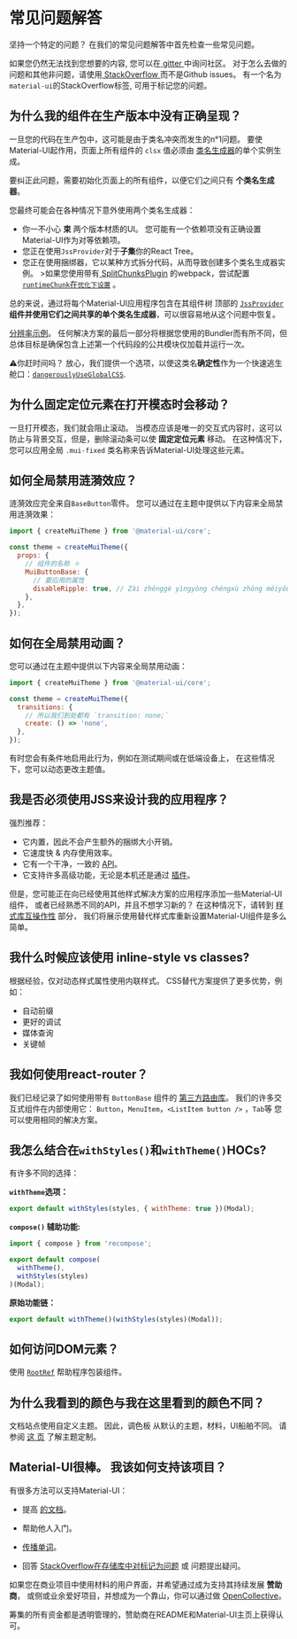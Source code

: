 # 常见问题解答

<p class="description">坚持一个特定的问题？ 在我们的常见问题解答中首先检查一些常见问题。</p>

如果您仍然无法找到您想要的内容, 您可以在[ gitter ](https://gitter.im/mui-org/material-ui)中询问社区。 对于怎么去做的问题和其他非问题，请使用[ StackOverflow ](https://stackoverflow.com/questions/tagged/material-ui)而不是Github issues。 有一个名为`material-ui`的StackOverflow标签, 可用于标记您的问题。

## 为什么我的组件在生产版本中没有正确呈现？

一旦您的代码在生产包中，这可能是由于类名冲突而发生的n°1问题。 要使Material-UI起作用，页面上所有组件的 `clsx` 值必须由 [类名生成器](/customization/css-in-js/#creategenerateclassname-options-class-name-generator)的单个实例生成。

要纠正此问题，需要初始化页面上的所有组件，以便它们之间只有 **个类名生成器**。

您最终可能会在各种情况下意外使用两个类名生成器：

- 你一不小心 **束** 两个版本材质的UI。 您可能有一个依赖项没有正确设置Material-UI作为对等依赖项。
- 您正在使用`JssProvider`对于**子集**你的React Tree。
- 您正在使用捆绑器，它以某种方式拆分代码，从而导致创建多个类名生成器实例。 >如果您使用带有[ SplitChunksPlugin](https://webpack.js.org/plugins/split-chunks-plugin/) 的webpack，尝试配置[ `runtimeChunk`在`优化下设置`](https://webpack.js.org/configuration/optimization/#optimization-runtimechunk) 。

总的来说，通过将每个Material-UI应用程序包含在其组件树 顶部的 [`JssProvider`](/customization/css-in-js/#jssprovider)**组件并使用它们之间共享的单个类名生成器**，可以很容易地从这个问题中恢复。

[分辨率示例](/customization/css-in-js/#jssprovider)。 任何解决方案的最后一部分将根据您使用的Bundler而有所不同，但总体目标是确保包含上述第一个代码段的公共模块仅加载并运行一次。

⚠️你赶时间吗？ 放心，我们提供一个选项，以使这类名**确定性**作为一个快速逃生舱口：[`dangerouslyUseGlobalCSS`](/customization/css-in-js/#global-css).

## 为什么固定定位元素在打开模态时会移动？

一旦打开模态，我们就会阻止滚动。 当模态应该是唯一的交互式内容时，这可以防止与背景交互，但是，删除滚动条可以使 **固定定位元素** 移动。 在这种情况下，您可以应用全局 `.mui-fixed` 类名称来告诉Material-UI处理这些元素。

## 如何全局禁用涟漪效应？

涟漪效应完全来自`BaseButton`零件。 您可以通过在主题中提供以下内容来全局禁用涟漪效果：

```js
import { createMuiTheme } from '@material-ui/core';

const theme = createMuiTheme({
  props: {
    // 组件的名称 ⚛️
    MuiButtonBase: {
      // 要应用的属性
      disableRipple: true, // Zài zhěnggè yìngyòng chéngxù zhōng méiyǒu gèng duō de liányī
    },
  },
});
```

## 如何在全局禁用动画？

您可以通过在主题中提供以下内容来全局禁用动画：

```js
import { createMuiTheme } from '@material-ui/core';

const theme = createMuiTheme({
  transitions: {
    // 所以我们到处都有 `transition: none;`
    create: () => 'none',
  },
});
```

有时您会有条件地启用此行为，例如在测试期间或在低端设备上， 在这些情况下，您可以动态更改主题值。

## 我是否必须使用JSS来设计我的应用程序？

强烈推荐：

- 它内置，因此不会产生额外的捆绑大小开销。
- 它速度快 & 内存使用效率。
- 它有一个干净，一致的 [API](https://cssinjs.org/json-api/)。
- 它支持许多高级功能，无论是本机还是通过 [插件](https://cssinjs.org/plugins/)。

但是，您可能正在向已经使用其他样式解决方案的应用程序添加一些Material-UI组件， 或者已经熟悉不同的API，并且不想学习新的？ 在这种情况下，请转到 [样式库互操作性](/guides/interoperability/) 部分， 我们将展示使用替代样式库重新设置Material-UI组件是多么简单。

## 我什么时候应该使用 inline-style vs classes?

根据经验，仅对动态样式属性使用内联样式。 CSS替代方案提供了更多优势，例如：

- 自动前缀
- 更好的调试
- 媒体查询
- 关键帧

## 我如何使用react-router？

我们已经记录了如何使用带有 `ButtonBase` 组件的 [第三方路由库](/demos/buttons/#third-party-routing-library)。 我们的许多交互式组件在内部使用它： `Button`，`MenuItem`，`<ListItem button />` ，`Tab`等 您可以使用相同的解决方案。

## 我怎么结合在`withStyles()`和`withTheme()`HOCs?

有许多不同的选择：

**`withTheme`选项：**

```js
export default withStyles(styles, { withTheme: true })(Modal);
```

**`compose()` 辅助功能:**

```js
import { compose } from 'recompose';

export default compose(
  withTheme(),
  withStyles(styles)
)(Modal);
```

**原始功能链：**

```js
export default withTheme()(withStyles(styles)(Modal));
```

## 如何访问DOM元素？

使用 [`RootRef`](/api/root-ref/) 帮助程序包装组件。

## 为什么我看到的颜色与我在这里看到的颜色不同？

文档站点使用自定义主题。 因此，调色板 从默认的主题，材料，UI船舶不同。 请参阅 [这 页](/customization/themes/) 了解主题定制。

## Material-UI很棒。 我该如何支持该项目？

有很多方法可以支持Material-UI：

- 提高 [的文档](https://github.com/mui-org/material-ui/tree/master/docs)。
- 帮助他人入门。
- [传播单词](https://twitter.com/MaterialUI)。
- 回答 [StackOverflow在存储库中对标记为问题](https://stackoverflow.com/questions/tagged/material-ui) </a> 或 问题提出疑问。</li> </ul>
    
    如果您在商业项目中使用材料的用户界面，并希望通过成为支持其持续发展 **赞助商**， 或侧或业余爱好项目，并想成为一个靠山，你可以通过做 [OpenCollective](https://opencollective.com/material-ui)。
    
    筹集的所有资金都是透明管理的，赞助商在README和Material-UI主页上获得认可。